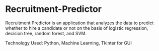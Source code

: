 # Recruitment-Predictor
Recruitment Predictor is an application that analyzes the data to predict whether to hire a candidate or not on the basis of logistic regression, decision tree, random forest, and SVM.

Technology Used:
Python,
Machine Learning,
Tkinter for GUI
